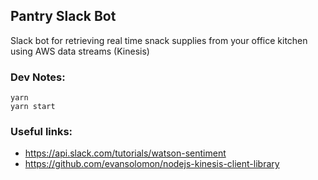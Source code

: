Pantry Slack Bot
---

Slack bot for retrieving real time snack supplies from your office kitchen using AWS data streams (Kinesis)

### Dev Notes:
```
yarn
yarn start
```

### Useful links:
* https://api.slack.com/tutorials/watson-sentiment
* https://github.com/evansolomon/nodejs-kinesis-client-library